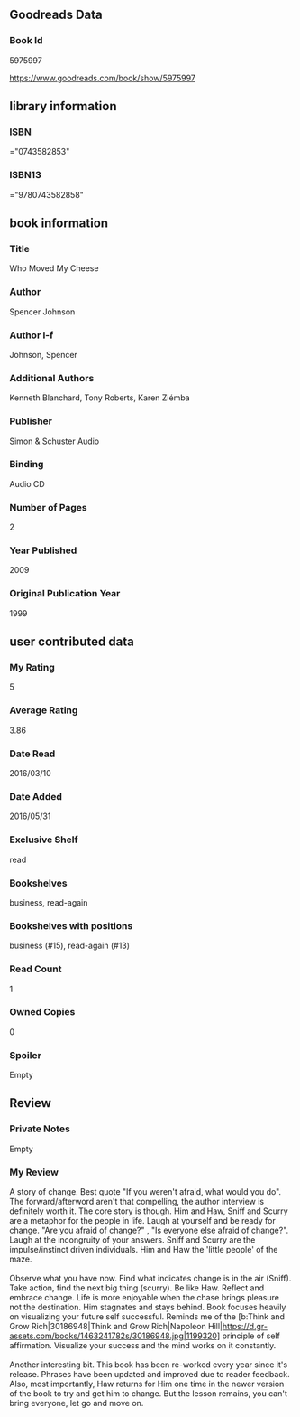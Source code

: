 <!-- This template shows how to bulk convert all columns of data into one markdown file -->
<!-- caveat: substitution key matches column headers from default export. You will get a KeyError if there's a mismatch -->

## Goodreads Data

### Book Id 

5975997

https://www.goodreads.com/book/show/5975997

## library information

### ISBN 
="0743582853"

### ISBN13 
="9780743582858"

## book information

### Title
Who Moved My Cheese

### Author 
Spencer Johnson

### Author l-f 
Johnson, Spencer

### Additional Authors
Kenneth Blanchard, Tony Roberts, Karen Ziémba

### Publisher 
Simon & Schuster Audio

### Binding
Audio CD

### Number of Pages
2

### Year Published
2009

### Original Publication Year 
1999

## user contributed data

### My Rating
5

### Average Rating
3.86

### Date Read
2016/03/10

### Date Added
2016/05/31

### Exclusive Shelf
read

### Bookshelves
business, read-again

### Bookshelves with positions
business (#15), read-again (#13)

### Read Count
1

### Owned Copies
0

### Spoiler 
Empty

## Review

### Private Notes
Empty

### My Review
A story of change. Best quote "If you weren't afraid, what would you do". The forward/afterword aren't that compelling, the author interview is definitely worth it. The core story is though. Him and Haw, Sniff and Scurry are a metaphor for the people in life. Laugh at yourself and be ready for change. "Are you afraid of change?" , "Is everyone else afraid of change?". Laugh at the incongruity of your answers. Sniff and Scurry are the impulse/instinct driven individuals. Him and Haw the 'little people' of the maze.<br/><br/>Observe what you have now. Find what indicates change is in the air (Sniff). Take action, find the next big thing (scurry). Be like Haw. Reflect and embrace change. Life is more enjoyable when the chase brings pleasure not the destination. Him stagnates and stays behind. Book focuses heavily on visualizing your future self successful. Reminds me of the [b:Think and Grow Rich|30186948|Think and Grow Rich|Napoleon Hill|https://d.gr-assets.com/books/1463241782s/30186948.jpg|1199320] principle of self affirmation. Visualize your success and the mind works on it constantly.<br/><br/>Another interesting bit. This book has been re-worked every year since it's release. Phrases have been updated and improved due to reader feedback. Also, most importantly, Haw returns for Him one time in the newer version of the book to try and get him to change. But the lesson remains, you can't bring everyone, let go and move on.